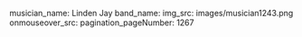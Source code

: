 musician_name: Linden Jay
band_name: 
img_src: images/musician1243.png
onmouseover_src: 
pagination_pageNumber: 1267